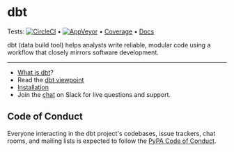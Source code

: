 # dbt
Tests: [![CircleCI](https://circleci.com/gh/analyst-collective/dbt/tree/development.svg?style=svg)](https://circleci.com/gh/analyst-collective/dbt/tree/development)
•
[![AppVeyor](https://ci.appveyor.com/api/projects/status/v01rwd3q91jnwp9m/branch/development?svg=true)](https://ci.appveyor.com/project/DrewBanin/dbt/branch/development)
•
[Coverage](https://circleci.com/api/v1/project/analyst-collective/dbt/latest/artifacts/0/$CIRCLE_ARTIFACTS/htmlcov/index.html?branch=development)
•
[Docs](http://dbt.readthedocs.io/en/master/about/overview/)

dbt (data build tool) helps analysts write reliable, modular code using a workflow that closely mirrors software development.

---

- [What is dbt]?
- Read the [dbt viewpoint]
- [Installation]
- Join the [chat][slack-url] on Slack for live questions and support.


## Code of Conduct

Everyone interacting in the dbt project's codebases, issue trackers, chat rooms, and mailing lists is expected to follow the [PyPA Code of Conduct].



[PyPA Code of Conduct]: https://www.pypa.io/en/latest/code-of-conduct/
[slack-url]: http://ac-slackin.herokuapp.com/
[Installation]: http://dbt.readthedocs.io/en/master/guide/setup/
[What is dbt]: http://dbt.readthedocs.io/en/master/about/overview/
[dbt viewpoint]: http://dbt.readthedocs.io/en/master/about/viewpoint/
